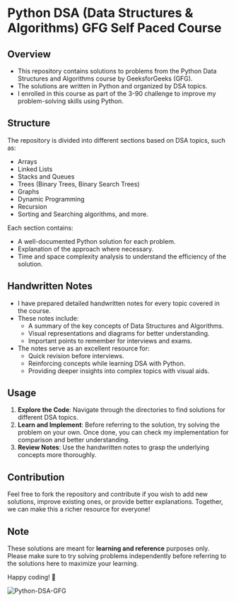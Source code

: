# Python DSA (Data Structures & Algorithms) GFG Self Paced Course

## Overview

- This repository contains solutions to problems from the Python Data Structures and Algorithms course by GeeksforGeeks (GFG).
- The solutions are written in Python and organized by DSA topics.
- I enrolled in this course as part of the 3-90 challenge to improve my problem-solving skills using Python.


## Structure
The repository is divided into different sections based on DSA topics, such as:
- Arrays
- Linked Lists
- Stacks and Queues
- Trees (Binary Trees, Binary Search Trees)
- Graphs
- Dynamic Programming
- Recursion
- Sorting and Searching algorithms, and more.

Each section contains:
- A well-documented Python solution for each problem.
- Explanation of the approach where necessary.
- Time and space complexity analysis to understand the efficiency of the solution.

## Handwritten Notes
- I have prepared detailed handwritten notes for every topic covered in the course.
- These notes include:
  - A summary of the key concepts of Data Structures and Algorithms.
  - Visual representations and diagrams for better understanding.
  - Important points to remember for interviews and exams.
- The notes serve as an excellent resource for:
  - Quick revision before interviews.
  - Reinforcing concepts while learning DSA with Python.
  - Providing deeper insights into complex topics with visual aids.

## Usage
1. **Explore the Code**: Navigate through the directories to find solutions for different DSA topics. 
2. **Learn and Implement**: Before referring to the solution, try solving the problem on your own. Once done, you can check my implementation for comparison and better understanding.
3. **Review Notes**: Use the handwritten notes to grasp the underlying concepts more thoroughly.


## Contribution
Feel free to fork the repository and contribute if you wish to add new solutions, improve existing ones, or provide better explanations. Together, we can make this a richer resource for everyone!

## Note
These solutions are meant for **learning and reference** purposes only. Please make sure to try solving problems independently before referring to the solutions here to maximize your learning.

Happy coding! 🚀

<p align="left"> <img src="https://komarev.com/ghpvc/?username=Python-DSA-GFG&label=Solution%20views&color=0e75b6&style=flat" alt="Python-DSA-GFG" /> </p>


